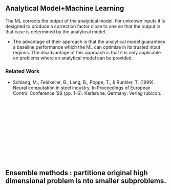## Analytical Model+Machine Learning

The ML corrects the output of the analytical model. For unknown inputs it is designed to produce a correction factor close to one so that the output in that case is determined by the analytical model. 

* The advantage of their approach is that the  analytical model guarantees a baseline performance which the  ML can optimize in its trusted input regions. The disadvantage of this approach is that it is only applicable on problems where an analytical model can be provided.



### Related Work

* Schlang, M., Feldkeller, B., Lang, B., Poppe, T., & Runkler, T. (1999). Neural computation in steel industry. In Proceedings of European Control Conference ’99 (pp. 1–6). Karlsruhe, Germany: Verlag rubicon.

​			
​		
​	

​		
​		
​	
​	
​		
​			
​				

##  Ensemble methods : partitione  original high dimensional problem is nto smaller subproblems.




​			
​		
​	


​			
​		
​	